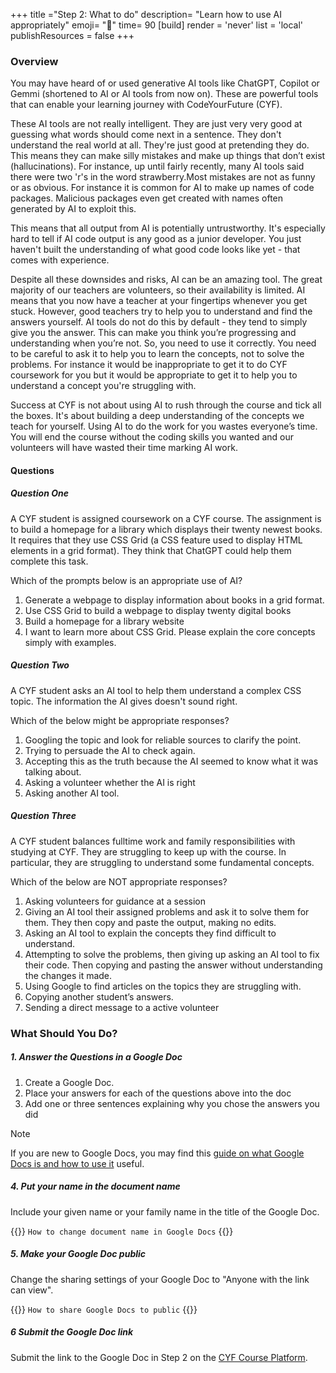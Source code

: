 +++
title ="Step 2: What to do"
description= "Learn how to use AI appropriately"
emoji= "🤖"
time= 90
[build]
  render = 'never'
  list = 'local'
  publishResources = false 
+++


### Overview

You may have heard of or used generative AI tools like ChatGPT, Copilot or Gemmi (shortened to AI or AI tools from now on). These are powerful tools that can enable your learning journey with CodeYourFuture (CYF). 

These AI tools are not really intelligent. They are just very very good at guessing what words should come next in a sentence. They don't understand the real world at all. They're just good at pretending they do. This means they can make silly mistakes and make up things that don’t exist (hallucinations). For instance, up until fairly recently, many AI tools said there were two 'r's in the word strawberry.Most mistakes are not as funny or as obvious. For instance it is common for AI to make up names of code packages. Malicious packages even get created with names often generated by AI to exploit this.

This means that all output from AI is potentially untrustworthy. It's especially hard to tell if AI code output is any good as a junior developer. You just haven't built the understanding of what good code looks like yet - that comes with experience.

Despite all these downsides and risks, AI can be an amazing tool. The great majority of our teachers are volunteers, so their availability is limited. AI means that you now have a teacher at your fingertips whenever you get stuck. However, good teachers try to help you to understand and find the answers yourself. AI tools do not do this by default - they tend to simply give you the answer. This can make you think you’re progressing and understanding when you’re not. So, you need to use it correctly. You need to be careful to ask it to help you to learn the concepts, not to solve the problems. For instance it would be inappropriate to get it to do CYF coursework for you but it would be appropriate to get it to help you to understand a concept you're struggling with.

Success at CYF is not about using AI to rush through the course and tick all the boxes. It's about building a deep understanding of the concepts we teach for yourself. Using AI to do the work for you wastes everyone’s time. You will end the course without the coding skills you wanted and our volunteers will have wasted their time marking AI work.

#### Questions

##### Question One
A CYF student is assigned coursework on a CYF course. The assignment is to build a homepage for a library which displays their twenty newest books. It requires that they use CSS Grid (a CSS feature used to display HTML elements in a grid format). They think that ChatGPT could help them complete this task. 

Which of the prompts below is an appropriate use of AI? 

1. Generate a webpage to display information about books in a grid format.
2. Use CSS Grid to build a webpage to display twenty digital books
3. Build a homepage for a library website 
4. I want to learn more about CSS Grid. Please explain the core concepts simply with examples.

##### Question Two
A CYF student asks an AI tool to help them understand a complex CSS topic. The information the AI gives doesn't sound right. 

Which of the below might be appropriate responses? 

1. Googling the topic and look for reliable sources to clarify the point.
2. Trying to persuade the AI to check again.
3. Accepting this as the truth because the AI seemed to know what it was talking about.
4. Asking a volunteer whether the AI is right
5. Asking another AI tool. 

##### Question Three
A CYF student balances fulltime work and family responsibilities with studying at CYF. They are struggling to keep up with the course. In particular, they are struggling to understand some fundamental concepts. 

Which of the below are NOT appropriate responses? 

1. Asking volunteers for guidance at a session
2. Giving an AI tool their assigned problems and ask it to solve them for them. They then copy and paste the output, making no edits.
3. Asking an AI tool to explain the concepts they find difficult to understand.
4. Attempting to solve the problems, then giving up asking an AI tool to fix their code. Then copying and pasting the answer without understanding the changes it made.
5. Using Google to find articles on the topics they are struggling with. 
6. Copying another student’s answers.
7. Sending a direct message to a active volunteer

### What Should You Do?

##### 1. Answer the Questions in a Google Doc

1. Create a Google Doc.
2. Place your answers for each of the questions above into the doc
3. Add one or three sentences explaining why you chose the answers you did

> [!NOTE]
> If you are new to Google Docs, you may find this [guide on what Google Docs is and how to use it](https://support.google.com/docs/answer/7068618?hl=en-GB&co=GENIE.Platform%3DDesktop) useful.


##### 4. Put your name in the document name 

Include your given name or your family name in the title of the Google Doc.

{{<note type="tip" title="Search the Web">}}
`How to change document name in Google Docs`
{{</note>}}

##### 5. Make your Google Doc public

Change the sharing settings of your Google Doc to "Anyone with the link can view".

{{<note type="tip" title="Search the Web">}}
`How to share Google Docs to public`
{{</note>}}


##### 6 Submit the Google Doc link

Submit the link to the Google Doc in Step 2 on the [CYF Course Platform](https://application-process.codeyourfuture.io/).